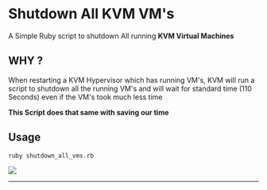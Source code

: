 # Shutdown All KVM VM's

A Simple Ruby script to shutdown All running **KVM Virtual Machines**



## WHY ?



When restarting a KVM Hypervisor which has running VM's, KVM will run a script to shutdown all the running VM's and will wait for standard time (110 Seconds) even if the VM's took much less time

**This Script does that same with saving our time**

## Usage

```bash
ruby shutdown_all_vms.rb
```



![](https://i.imgur.com/5gl2VGt.png)



---



